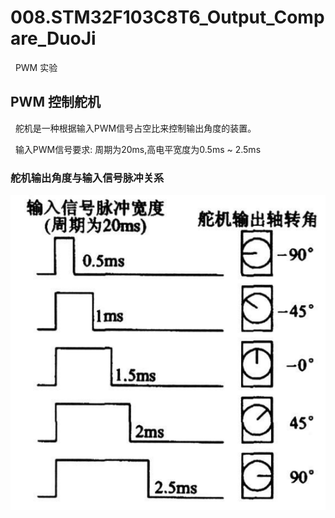 # 008.STM32F103C8T6_Output_Compare_DuoJi
&nbsp;&nbsp;PWM 实验

## PWM 控制舵机
&nbsp;&nbsp;舵机是一种根据输入PWM信号占空比来控制输出角度的装置。

&nbsp;&nbsp;输入PWM信号要求: 周期为20ms,高电平宽度为0.5ms ~ 2.5ms

### 舵机输出角度与输入信号脉冲关系
<img src="./REF_IMGs/duoji_shuchu_jiaodu-01.png"/>